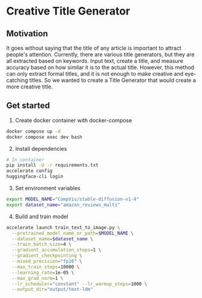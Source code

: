 # Creative Title Generator

## Motivation

It goes without saying that the title of any article is important to attract people's attention. Currently, there are various title generators, but they are all extracted based on keywords. Input text, create a title, and measure accuracy based on how similar it is to the actual title. However, this method can only extract formal titles, and it is not enough to make creative and eye-catching titles. So we wanted to create a Title Generator that would create a more creative title.

## Get started

1. Create docker container with docker-compose

```bash
docker compose up -d
docker compose exec dev bash
```

2. Install dependencies

```bash
# In container
pip install -U -r requirements.txt
accelerate config
huggingface-cli login
```

3. Set environment variables

```bash
export MODEL_NAME="CompVis/stable-diffusion-v1-4"
export dataset_name="amazon_reviews_multi"
```

4. Build and train model

```bash
accelerate launch train_text_to_image.py \
  --pretrained_model_name_or_path=$MODEL_NAME \
  --dataset_name=$dataset_name \
  --train_batch_size=4 \
  --gradient_accumulation_steps=1 \
  --gradient_checkpointing \
  --mixed_precision="fp16" \
  --max_train_steps=10000 \
  --learning_rate=1e-05 \
  --max_grad_norm=1 \
  --lr_scheduler="constant" --lr_warmup_steps=1000 \
  --output_dir="output/text-ldm"
```
